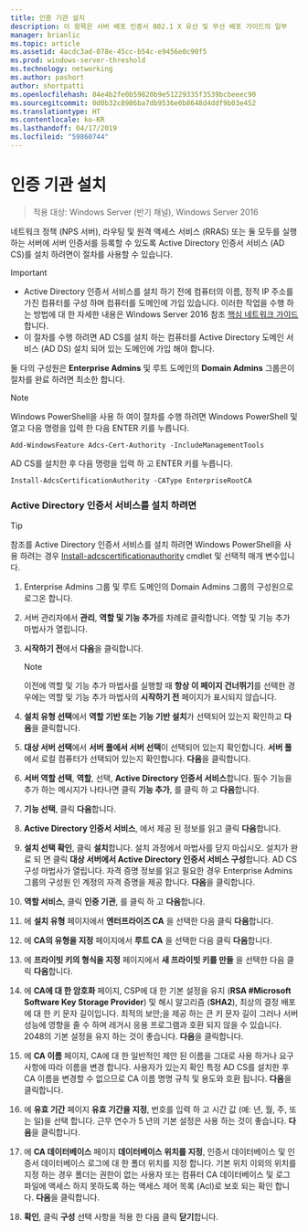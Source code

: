 ```yaml
---
title: 인증 기관 설치
description: 이 항목은 서버 배포 인증서 802.1 X 유선 및 무선 배포 가이드의 일부
manager: brianlic
ms.topic: article
ms.assetid: 4acdc3ad-078e-45cc-b54c-e9456e0c90f5
ms.prod: windows-server-threshold
ms.technology: networking
ms.author: pashort
author: shortpatti
ms.openlocfilehash: 84e4b2fe0b59820b9e51229335f3539bcbeeec90
ms.sourcegitcommit: 0d0b32c8986ba7db9536e0b8648d4ddf9b03e452
ms.translationtype: HT
ms.contentlocale: ko-KR
ms.lasthandoff: 04/17/2019
ms.locfileid: "59860744"
---
```

# <a name="install-the-certification-authority"></a>인증 기관 설치

>적용 대상: Windows Server (반기 채널), Windows Server 2016

네트워크 정책 (NPS 서버), 라우팅 및 원격 액세스 서비스 (RRAS) 또는 둘 모두를 실행 하는 서버에 서버 인증서를 등록할 수 있도록 Active Directory 인증서 서비스 (AD CS)를 설치 하려면이 절차를 사용할 수 있습니다.  
  
> [!IMPORTANT]  
> -   Active Directory 인증서 서비스를 설치 하기 전에 컴퓨터의 이름, 정적 IP 주소를 가진 컴퓨터를 구성 하며 컴퓨터를 도메인에 가입 있습니다. 이러한 작업을 수행 하는 방법에 대 한 자세한 내용은 Windows Server 2016 참조 [핵심 네트워크 가이드](https://technet.microsoft.com/windows-server-docs/networking/core-network-guide/core-network-guide)합니다.  
> -   이 절차를 수행 하려면 AD CS를 설치 하는 컴퓨터를 Active Directory 도메인 서비스 (AD DS) 설치 되어 있는 도메인에 가입 해야 합니다.  
  
둘 다의 구성원은 **Enterprise Admins** 및 루트 도메인의 **Domain Admins** 그룹은이 절차를 완료 하려면 최소한 합니다.  
  
> [!NOTE]  
> Windows PowerShell을 사용 하 여이 절차를 수행 하려면 Windows PowerShell 및 열고 다음 명령을 입력 한 다음 ENTER 키를 누릅니다.   
>   
> `Add-WindowsFeature Adcs-Cert-Authority -IncludeManagementTools`  
>   
> AD CS를 설치한 후 다음 명령을 입력 하 고 ENTER 키를 누릅니다.  
>   
> `Install-AdcsCertificationAuthority -CAType EnterpriseRootCA`  
  
### <a name="to-install-active-directory-certificate-services"></a>Active Directory 인증서 서비스를 설치 하려면  

>[!TIP]
>참조를 Active Directory 인증서 서비스를 설치 하려면 Windows PowerShell을 사용 하려는 경우 [Install-adcscertificationauthority](https://docs.microsoft.com/powershell/module/adcsdeployment/install-adcscertificationauthority?view=win10-ps) cmdlet 및 선택적 매개 변수입니다.
  
1.  Enterprise Admins 그룹 및 루트 도메인의 Domain Admins 그룹의 구성원으로 로그온 합니다.  
  
2.  서버 관리자에서 **관리**, **역할 및 기능 추가**를 차례로 클릭합니다. 역할 및 기능 추가 마법사가 열립니다.  
  
3.  **시작하기 전**에서 **다음**을 클릭합니다.  
  
    > [!NOTE]  
    > 이전에 역할 및 기능 추가 마법사를 실행할 때 **항상 이 페이지 건너뛰기**를 선택한 경우에는 역할 및 기능 추가 마법사의 **시작하기 전** 페이지가 표시되지 않습니다.  
  
4.  **설치 유형 선택**에서 **역할 기반 또는 기능 기반 설치**가 선택되어 있는지 확인하고 **다음**을 클릭합니다.  
  
5.  **대상 서버 선택**에서 **서버 풀에서 서버 선택**이 선택되어 있는지 확인합니다. **서버 풀**에서 로컬 컴퓨터가 선택되어 있는지 확인합니다. **다음**을 클릭합니다.  
  
6.  **서버 역할 선택**,  **역할**, 선택, **Active Directory 인증서 서비스**합니다. 필수 기능을 추가 하는 메시지가 나타나면 클릭 **기능 추가**, 를 클릭 하 고 **다음**합니다.  
  
7.  **기능 선택**, 클릭 **다음**합니다.  
  
8.  **Active Directory 인증서 서비스**, 에서 제공 된 정보를 읽고 클릭 **다음**합니다.  
  
9. **설치 선택 확인**, 클릭 **설치**합니다. 설치 과정에서 마법사를 닫지 마십시오. 설치가 완료 되 면 클릭 **대상 서버에서 Active Directory 인증서 서비스 구성**합니다. AD CS 구성 마법사가 열립니다. 자격 증명 정보를 읽고 필요한 경우 Enterprise Admins 그룹의 구성원 인 계정의 자격 증명을 제공 합니다. **다음**을 클릭합니다.  
  
10. **역할 서비스**, 클릭 **인증 기관**, 를 클릭 하 고 **다음**합니다.  
  
11. 에 **설치 유형** 페이지에서 **엔터프라이즈 CA** 을 선택한 다음 클릭 **다음**합니다.  
  
12. 에 **CA의 유형을 지정** 페이지에서 **루트 CA** 을 선택한 다음 클릭 **다음**합니다.  
  
13. 에 **프라이빗 키의 형식을 지정** 페이지에서 **새 프라이빗 키를 만들** 을 선택한 다음 클릭 **다음**합니다.  
  
14. 에 **CA에 대 한 암호화** 페이지, CSP에 대 한 기본 설정을 유지 (**RSA #Microsoft Software Key Storage Provider**) 및 해시 알고리즘 (**SHA2**), 최상의 결정 배포에 대 한 키 문자 길이입니다. 최적의 보안;을 제공 하는 큰 키 문자 길이 그러나 서버 성능에 영향을 줄 수 하며 레거시 응용 프로그램과 호환 되지 않을 수 있습니다. 2048의 기본 설정을 유지 하는 것이 좋습니다. **다음**을 클릭합니다.  
  
15. 에 **CA 이름** 페이지, CA에 대 한 일반적인 제안 된 이름을 그대로 사용 하거나 요구 사항에 따라 이름을 변경 합니다. 사용자가 있는지 확인 특정 AD CS를 설치한 후 CA 이름을 변경할 수 없으므로 CA 이름 명명 규칙 및 용도와 호환 됩니다. **다음**을 클릭합니다.  
  
16. 에 **유효 기간** 페이지 **유효 기간을 지정**, 번호를 입력 하 고 시간 값 (예: 년, 월, 주, 또는 일)을 선택 합니다. 근무 연수가 5 년의 기본 설정은 사용 하는 것이 좋습니다. **다음**을 클릭합니다.  
  
17. 에 **CA 데이터베이스** 페이지 **데이터베이스 위치를 지정**, 인증서 데이터베이스 및 인증서 데이터베이스 로그에 대 한 폴더 위치를 지정 합니다. 기본 위치 이외의 위치를 지정 하는 경우 폴더는 권한이 없는 사용자 또는 컴퓨터 CA 데이터베이스 및 로그 파일에 액세스 하지 못하도록 하는 액세스 제어 목록 (Acl)로 보호 되는 확인 합니다. **다음**을 클릭합니다.  
  
18. **확인**, 클릭 **구성** 선택 사항을 적용 한 다음 클릭 **닫기**합니다.  
  


